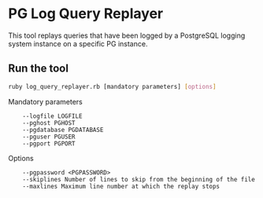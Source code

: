 # PG Log Query Replayer

This tool replays queries that have been logged by a PostgreSQL logging system instance on a specific PG instance.

## Run the tool

```bash
ruby log_query_replayer.rb [mandatory parameters] [options]
```

Mandatory parameters
```text
    --logfile LOGFILE
    --pghost PGHOST
    --pgdatabase PGDATABASE
    --pguser PGUSER
    --pgport PGPORT
```

Options
```text
    --pgpassword <PGPASSWORD>
    --skiplines Number of lines to skip from the beginning of the file
    --maxlines Maximum line number at which the replay stops
```
